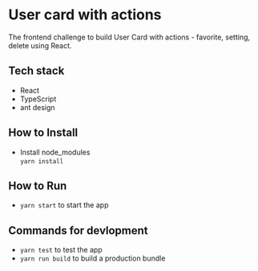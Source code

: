 # User card with actions

The frontend challenge to build User Card with actions - favorite, setting, delete using React.

## Tech stack

- React
- TypeScript
- ant design

## How to Install
- Install node_modules \
  `yarn install`
  
## How to Run

- `yarn start` to start the app

## Commands for devlopment

- `yarn test` to test the app
- `yarn run build` to build a production bundle
